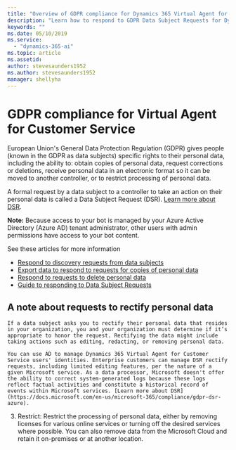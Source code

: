```yaml
---
title: "Overview of GDPR compliance for Dynamics 365 Virtual Agent for Customer Service"
description: "Learn how to respond​ to GDPR Data Subject Requests for Dynamics 365 Virtual Agent for Customer Service."
keywords: ""
ms.date: 05/10/2019
ms.service:
  - "dynamics-365-ai"
ms.topic: article
ms.assetid: 
author: stevesaunders1952
ms.author: stevesaunders1952
manager: shellyha
---
```


# GDPR compliance for Virtual Agent for Customer Service

European Union's General Data Protection Regulation (GDPR) gives people (known in the GDPR as data subjects) specific rights to their personal data, including the ability to: obtain copies of personal data, request corrections or deletions, receive personal data in an electronic format so it can be moved to another controller, or to restrict processing of personal data.

A formal request by a data subject to a controller to take an action on their personal data is called a Data Subject Request (DSR). [Learn more about DSR](https://docs.microsoft.com/en-us/microsoft-365/compliance/gdpr-dsr-azure).

   **Note:**   Because access to your bot is managed by your Azure Active Directory (Azure AD) tenant administrator, other users with admin permissions have access to your bot content.

See these articles for more information

* [Respond to discovery requests from data subjects](gdpr-discovery.md)
* [Export data to respond to requests for copies of personal data](gdpr-export.md)
* [Respond to requests to delete personal data](gdpr-delete.md)
* [Guide to responding to Data Subject Requests](https://docs.microsoft.com/en-us/microsoft-365/compliance/gdpr-dsr-dynamics365)

## A note about requests to rectify personal data

    If a data subject asks you to rectify their personal data that resides in your organization, you and your organization must determine if it’s appropriate to honor the request. Rectifying the data might include taking actions such as editing, redacting, or removing personal data.

    You can use AD to manage Dynamics 365 Virtual Agent for Customer Service users' identities. Enterprise customers can manage DSR rectify requests, including limited editing features, per the nature of a given Microsoft service. As a data processor, Microsoft doesn't offer the ability to correct system-generated logs because these logs reflect factual activities and constitute a historical record of events within Microsoft services. [Learn more about DSR](https://docs.microsoft.com/en-us/microsoft-365/compliance/gdpr-dsr-azure).
3. Restrict: Restrict the processing of personal data, either by removing licenses for various online services or turning off the desired services where possible. You can also remove data from the Microsoft Cloud and retain it on-premises or at another location.
